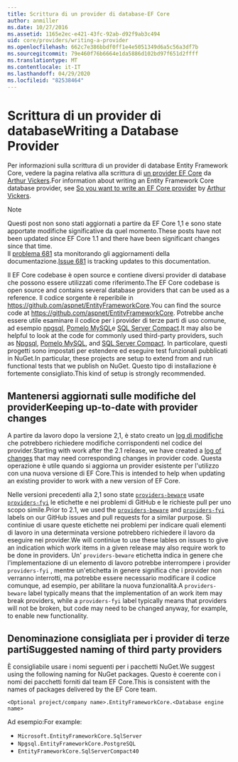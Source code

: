 ```yaml
---
title: Scrittura di un provider di database-EF Core
author: anmiller
ms.date: 10/27/2016
ms.assetid: 1165e2ec-e421-43fc-92ab-d92f9ab3c494
uid: core/providers/writing-a-provider
ms.openlocfilehash: 662c7e386bbdf0ff1e4e5051349d6a5c56a3df7b
ms.sourcegitcommit: 79e460f76b6664e1da5886d102bd97f651d2ffff
ms.translationtype: MT
ms.contentlocale: it-IT
ms.lasthandoff: 04/29/2020
ms.locfileid: "82538464"
---
```

# <a name="writing-a-database-provider"></a><span data-ttu-id="602ff-102">Scrittura di un provider di database</span><span class="sxs-lookup"><span data-stu-id="602ff-102">Writing a Database Provider</span></span>

<span data-ttu-id="602ff-103">Per informazioni sulla scrittura di un provider di database Entity Framework Core, vedere la pagina relativa alla scrittura di [un provider EF Core](https://blog.oneunicorn.com/2016/11/11/so-you-want-to-write-an-ef-core-provider/) da [Arthur Vickers](https://github.com/ajcvickers).</span><span class="sxs-lookup"><span data-stu-id="602ff-103">For information about writing an Entity Framework Core database provider, see [So you want to write an EF Core provider](https://blog.oneunicorn.com/2016/11/11/so-you-want-to-write-an-ef-core-provider/) by [Arthur Vickers](https://github.com/ajcvickers).</span></span>

> [!NOTE]
> <span data-ttu-id="602ff-104">Questi post non sono stati aggiornati a partire da EF Core 1,1 e sono state apportate modifiche significative da quel momento.</span><span class="sxs-lookup"><span data-stu-id="602ff-104">These posts have not been updated since EF Core 1.1 and there have been significant changes since that time.</span></span>  
<span data-ttu-id="602ff-105">Il [problema 681](https://github.com/dotnet/EntityFramework.Docs/issues/681) sta monitorando gli aggiornamenti della documentazione.</span><span class="sxs-lookup"><span data-stu-id="602ff-105">[Issue 681](https://github.com/dotnet/EntityFramework.Docs/issues/681) is tracking updates to this documentation.</span></span>

<span data-ttu-id="602ff-106">Il EF Core codebase è open source e contiene diversi provider di database che possono essere utilizzati come riferimento.</span><span class="sxs-lookup"><span data-stu-id="602ff-106">The EF Core codebase is open source and contains several database providers that can be used as a reference.</span></span> <span data-ttu-id="602ff-107">Il codice sorgente è reperibile in <https://github.com/aspnet/EntityFrameworkCore>.</span><span class="sxs-lookup"><span data-stu-id="602ff-107">You can find the source code at <https://github.com/aspnet/EntityFrameworkCore>.</span></span> <span data-ttu-id="602ff-108">Potrebbe anche essere utile esaminare il codice per i provider di terze parti di uso comune, ad esempio [npgsql](https://github.com/npgsql/Npgsql.EntityFrameworkCore.PostgreSQL), [Pomelo MySQL](https://github.com/PomeloFoundation/Pomelo.EntityFrameworkCore.MySql)e [SQL Server Compact](https://github.com/ErikEJ/EntityFramework.SqlServerCompact).</span><span class="sxs-lookup"><span data-stu-id="602ff-108">It may also be helpful to look at the code for commonly used third-party providers, such as [Npgsql](https://github.com/npgsql/Npgsql.EntityFrameworkCore.PostgreSQL), [Pomelo MySQL](https://github.com/PomeloFoundation/Pomelo.EntityFrameworkCore.MySql), and [SQL Server Compact](https://github.com/ErikEJ/EntityFramework.SqlServerCompact).</span></span> <span data-ttu-id="602ff-109">In particolare, questi progetti sono impostati per estendere ed eseguire test funzionali pubblicati in NuGet.</span><span class="sxs-lookup"><span data-stu-id="602ff-109">In particular, these projects are setup to extend from and run functional tests that we publish on NuGet.</span></span> <span data-ttu-id="602ff-110">Questo tipo di installazione è fortemente consigliato.</span><span class="sxs-lookup"><span data-stu-id="602ff-110">This kind of setup is strongly recommended.</span></span>

## <a name="keeping-up-to-date-with-provider-changes"></a><span data-ttu-id="602ff-111">Mantenersi aggiornati sulle modifiche del provider</span><span class="sxs-lookup"><span data-stu-id="602ff-111">Keeping up-to-date with provider changes</span></span>

<span data-ttu-id="602ff-112">A partire da lavoro dopo la versione 2,1, è stato creato un [log di modifiche](provider-log.md) che potrebbero richiedere modifiche corrispondenti nel codice del provider.</span><span class="sxs-lookup"><span data-stu-id="602ff-112">Starting with work after the 2.1 release, we have created a [log of changes](provider-log.md) that may need corresponding changes in provider code.</span></span> <span data-ttu-id="602ff-113">Questa operazione è utile quando si aggiorna un provider esistente per l'utilizzo con una nuova versione di EF Core.</span><span class="sxs-lookup"><span data-stu-id="602ff-113">This is intended to help when updating an existing provider to work with a new version of EF Core.</span></span>

<span data-ttu-id="602ff-114">Nelle versioni precedenti alla 2,1 sono state [`providers-beware`](https://github.com/aspnet/EntityFrameworkCore/labels/providers-beware) usate [`providers-fyi`](https://github.com/aspnet/EntityFrameworkCore/labels/providers-fyi) le etichette e nei problemi di GitHub e le richieste pull per uno scopo simile.</span><span class="sxs-lookup"><span data-stu-id="602ff-114">Prior to 2.1, we used the [`providers-beware`](https://github.com/aspnet/EntityFrameworkCore/labels/providers-beware) and [`providers-fyi`](https://github.com/aspnet/EntityFrameworkCore/labels/providers-fyi) labels on our GitHub issues and pull requests for a similar purpose.</span></span> <span data-ttu-id="602ff-115">Si continiue di usare queste etichette nei problemi per indicare quali elementi di lavoro in una determinata versione potrebbero richiedere il lavoro da eseguire nei provider.</span><span class="sxs-lookup"><span data-stu-id="602ff-115">We will continiue to use these lables on issues to give an indication which work items in a given release may also require work to be done in providers.</span></span> <span data-ttu-id="602ff-116">Un' `providers-beware` etichetta indica in genere che l'implementazione di un elemento di lavoro potrebbe interrompere i provider `providers-fyi` , mentre un'etichetta in genere significa che i provider non verranno interrotti, ma potrebbe essere necessario modificare il codice comunque, ad esempio, per abilitare la nuova funzionalità.</span><span class="sxs-lookup"><span data-stu-id="602ff-116">A `providers-beware` label typically means that the implementation of an work item may break providers, while a `providers-fyi` label typically means that providers will not be broken, but code may need to be changed anyway, for example, to enable new functionality.</span></span>

## <a name="suggested-naming-of-third-party-providers"></a><span data-ttu-id="602ff-117">Denominazione consigliata per i provider di terze parti</span><span class="sxs-lookup"><span data-stu-id="602ff-117">Suggested naming of third party providers</span></span>

<span data-ttu-id="602ff-118">È consigliabile usare i nomi seguenti per i pacchetti NuGet.</span><span class="sxs-lookup"><span data-stu-id="602ff-118">We suggest using the following naming for NuGet packages.</span></span> <span data-ttu-id="602ff-119">Questo è coerente con i nomi dei pacchetti forniti dal team EF Core.</span><span class="sxs-lookup"><span data-stu-id="602ff-119">This is consistent with the names of packages delivered by the EF Core team.</span></span>

`<Optional project/company name>.EntityFrameworkCore.<Database engine name>`

<span data-ttu-id="602ff-120">Ad esempio:</span><span class="sxs-lookup"><span data-stu-id="602ff-120">For example:</span></span>

* `Microsoft.EntityFrameworkCore.SqlServer`
* `Npgsql.EntityFrameworkCore.PostgreSQL`
* `EntityFrameworkCore.SqlServerCompact40`
